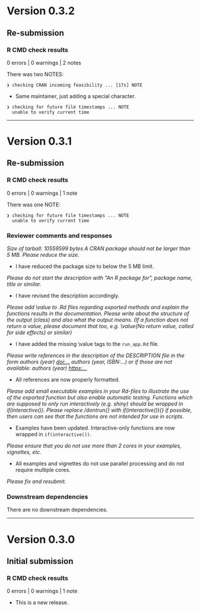 
# Version 0.3.2
## Re-submission

### R CMD check results

0 errors | 0 warnings | 2 notes

There was two NOTES:

```
❯ checking CRAN incoming feasibility ... [17s] NOTE
```
- Same maintainer, just adding a special character.

```
❯ checking for future file timestamps ... NOTE
  unable to verify current time
```

---

# Version 0.3.1
## Re-submission

### R CMD check results

0 errors | 0 warnings | 1 note

There was one NOTE:

```
❯ checking for future file timestamps ... NOTE
  unable to verify current time
```

### Reviewer comments and responses

*Size of tarball: 10559599 bytes*
*A CRAN package should not be larger than 5 MB. Please reduce the size.*

- I have reduced the package size to below the 5 MB limit.

*Please do not start the description with "An R package for", package name, title or similar.*

- I have revised the description accordingly.

*Please add \value to .Rd files regarding exported methods and explain the functions results in the documentation. Please write about the structure of the output (class) and also what the output means. (If a function does not return a value, please document that too, e.g. \value{No return value, called for side effects} or similar)*

- I have added the missing \value tags to the `run_app.Rd` file.

*Please write references in the description of the DESCRIPTION file in the form*
*authors (year) <doi:...>*
*authors (year, ISBN:...)*
*or if those are not available: authors (year) <https:...>*

- All references are now properly formatted.

*Please add small executable examples in your Rd-files to illustrate the use of the exported function but also enable automatic testing.*
*Functions which are supposed to only run interactively (e.g. shiny) should be wrapped in if(interactive()). Please replace /dontrun{} with if(interactive()){} if possible, then users can see that the functions are not intended for use in scripts.*

- Examples have been updated. Interactive-only functions are now wrapped in `if(interactive())`.

*Please ensure that you do not use more than 2 cores in your examples, vignettes, etc.*

- All examples and vignettes do not use parallel processing and do not require multiple cores.

*Please fix and resubmit.*

### Downstream dependencies
There are no downstream dependencies.

---

# Version 0.3.0
## Initial submission

### R CMD check results

0 errors | 0 warnings | 1 note
* This is a new release.
